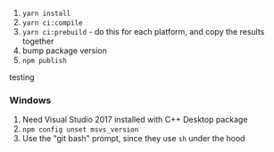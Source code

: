 1. `yarn install`
2. `yarn ci:compile`
3. `yarn ci:prebuild` - do this for each platform, and copy the results together
4. bump package version
5. `npm publish`

testing

### Windows

1. Need Visual Studio 2017 installed with C++ Desktop package
2. `npm config unset msvs_version`
3. Use the "git bash" prompt, since they use `sh` under the hood
